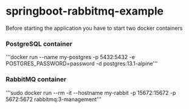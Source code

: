 # springboot-rabbitmq-example

Before starting the application you have to start two docker containers

### PostgreSQL container
'''docker run --name my-postgres -p 5432:5432 -e POSTGRES_PASSWORD=password -d postgres:13.1-alpine'''
### RabbitMQ container
'''sudo docker run --rm -it --hostname my-rabbit -p 15672:15672 -p 5672:5672 rabbitmq:3-management'''
